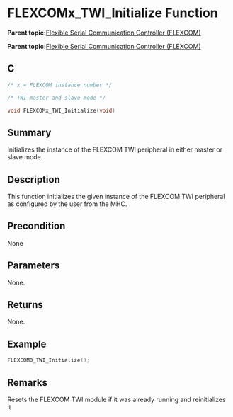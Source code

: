 # FLEXCOMx\_TWI\_Initialize Function

**Parent topic:**[Flexible Serial Communication Controller \(FLEXCOM\)](GUID-137968B9-4089-44C6-9B5A-2F30929F6852.md)

**Parent topic:**[Flexible Serial Communication Controller \(FLEXCOM\)](GUID-1F0CC449-4122-4C77-A199-A7874C524FDD.md)

## C

```c
/* x = FLEXCOM instance number */

/* TWI master and slave mode */

void FLEXCOMx_TWI_Initialize(void)	
```

## Summary

Initializes the instance of the FLEXCOM TWI peripheral in either master or slave mode.

## Description

This function initializes the given instance of the FLEXCOM TWI peripheral as configured by the user from the MHC.

## Precondition

None

## Parameters

None.

## Returns

None.

## Example

```c
FLEXCOM0_TWI_Initialize();
```

## Remarks

Resets the FLEXCOM TWI module if it was already running and reinitializes it

